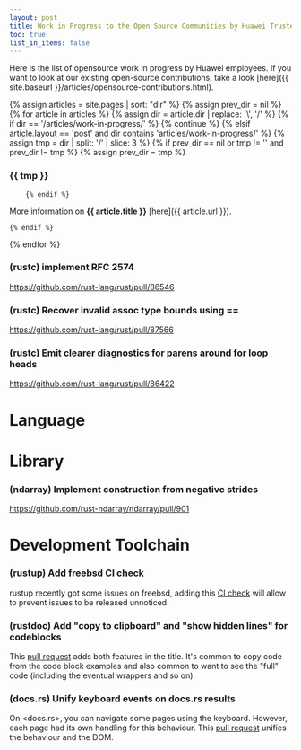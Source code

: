 ```yaml
---
layout: post
title: Work in Progress to the Open Source Communities by Huawei Trusted Programming
toc: true
list_in_items: false
---
```


Here is the list of opensource work in progress by Huawei employees. If you want to look at our existing open-source contributions, take a look [here]({{ site.baseurl }}/articles/opensource-contributions.html).

{% assign articles = site.pages | sort: "dir" %}
{% assign prev_dir = nil %}
{% for article in articles %}
    {% assign dir = article.dir | replace: '\\', '/' %}
    {% if dir == '/articles/work-in-progress/' %}
        {% continue %}
    {% elsif article.layout == 'post' and dir contains 'articles/work-in-progress/' %}
        {% assign tmp = dir | split: '/' | slice: 3 %}
        {% if prev_dir == nil or tmp != '' and prev_dir != tmp %}
            {% assign prev_dir = tmp %}
### {{ tmp }}
        {% endif %}
More information on <b>{{ article.title }}</b> [here]({{ article.url }}).

    {% endif %}
{% endfor %}

### (rustc) implement RFC 2574

https://github.com/rust-lang/rust/pull/86546

### (rustc) Recover invalid assoc type bounds using ==

<https://github.com/rust-lang/rust/pull/87566>

### (rustc) Emit clearer diagnostics for parens around for loop heads

<https://github.com/rust-lang/rust/pull/86422>

# Language

# Library

### (ndarray) Implement construction from negative strides

<https://github.com/rust-ndarray/ndarray/pull/901>

### 

# Development Toolchain

### (rustup) Add freebsd CI check

rustup recently got some issues on freebsd, adding this [CI check](https://github.com/rust-lang/rustup/pull/2783) will allow to prevent issues to be released unnoticed.

### (rustdoc) Add "copy to clipboard" and "show hidden lines" for codeblocks

This [pull request](https://github.com/rust-lang/rust/pull/86892) adds both features in the title. It's common to copy code from the code block examples and also common to want to see the "full" code (including the eventual wrappers and so on).

### (docs.rs) Unify keyboard events on docs.rs results

On <docs.rs>, you can navigate some pages using the keyboard. However, each page had its own handling for this behaviour. This [pull request](https://github.com/rust-lang/docs.rs/pull/1452) unifies the behaviour and the DOM.

